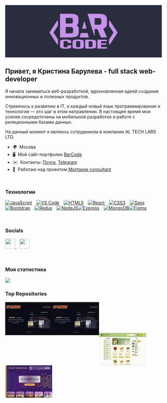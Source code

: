 <div width="100%" direction="row" align="center"><img src="https://github.com/mrsBarul/mrsBarul/blob/main/assets/logo.PNG"></div>

## Привет, я Кристина Барулева - full stack web-developer

Я начала заниматься веб-разработкой, вдохновленная идеей создания инновационных и полезных продуктов. 

Стремлюсь к развитию в IT, и каждый новый язык программирования и технология — это шаг в этом направлении. В настоящее время мои усилия сосредоточены на мобильной разработке и работе с реляционными базами данных. 

На данный момент я являюсь сотрудником в компании AL TECH LABS LTD. 

* 🌍  Москва
* 🖥️  Мой сайт-портфолио [BarCode](http://telling-clumsy-brand.glitch.me/)
* ✉️  Контакты: [Почта](mailto:kristina.baruleva@bk.ru), [Telegram](https://t.me/mrs_barul)　
* 🚀  Работаю над проектом [Mortgage consultant](http://mortage-cz.netlify.app/)

<br />

### Технологии


<p align="left">
<a href="https://developer.mozilla.org/en-US/docs/Web/JavaScript" target="_blank" rel="noreferrer"><img src="https://raw.githubusercontent.com/danielcranney/readme-generator/main/public/icons/skills/javascript-colored.svg" width="36" height="36" alt="JavaScript" /></a><span style="margin-right: 10px;"></span>
<a href="https://code.visualstudio.com/" target="_blank" rel="noreferrer"><img src="https://raw.githubusercontent.com/danielcranney/readme-generator/main/public/icons/skills/visualstudiocode.svg" width="36" height="36" alt="VS Code" /></a><span style="margin-right: 10px;"></span>
<a href="https://developer.mozilla.org/en-US/docs/Glossary/HTML5" target="_blank" rel="noreferrer"><img src="https://raw.githubusercontent.com/danielcranney/readme-generator/main/public/icons/skills/html5-colored.svg" width="36" height="36" alt="HTML5" /></a><span style="margin-right: 10px;"></span>
<a href="https://reactjs.org/" target="_blank" rel="noreferrer"><img src="https://raw.githubusercontent.com/danielcranney/readme-generator/main/public/icons/skills/react-colored.svg" width="36" height="36" alt="React" /></a><span style="margin-right: 10px;"></span>
<a href="https://www.w3.org/TR/CSS/#css" target="_blank" rel="noreferrer"><img src="https://raw.githubusercontent.com/danielcranney/readme-generator/main/public/icons/skills/css3-colored.svg" width="36" height="36" alt="CSS3" /></a><span style="margin-right: 10px;"></span>
<a href="https://sass-lang.com/" target="_blank" rel="noreferrer"><img src="https://raw.githubusercontent.com/danielcranney/readme-generator/main/public/icons/skills/sass-colored.svg" width="36" height="36" alt="Sass" /></a><span style="margin-right: 10px;"></span>
<a href="https://getbootstrap.com/" target="_blank" rel="noreferrer"><img src="https://raw.githubusercontent.com/danielcranney/readme-generator/main/public/icons/skills/bootstrap-colored.svg" width="36" height="36" alt="Bootstrap" /></a><span style="margin-right: 10px;"></span>
<a href="https://redux.js.org/" target="_blank" rel="noreferrer"><img src="https://raw.githubusercontent.com/danielcranney/readme-generator/main/public/icons/skills/redux-colored.svg" width="36" height="36" alt="Redux" /></a><span style="margin-right: 10px;"></span>
<a href="https://nodejs.org/en/" target="_blank" rel="noreferrer"><img src="https://raw.githubusercontent.com/danielcranney/readme-generator/main/public/icons/skills/nodejs-colored.svg" width="36" height="36" alt="NodeJS" /></a><a href="https://expressjs.com/" target="_blank" rel="noreferrer"><img src="https://raw.githubusercontent.com/danielcranney/readme-generator/main/public/icons/skills/express-colored.svg" width="36" height="36" alt="Express" /></a><span style="margin-right: 10px;"></span>
<a href="https://www.mongodb.com/" target="_blank" rel="noreferrer"><img src="https://raw.githubusercontent.com/danielcranney/readme-generator/main/public/icons/skills/mongodb-colored.svg" width="36" height="36" alt="MongoDB" /></a><a href="https://www.figma.com/" target="_blank" rel="noreferrer"><img src="https://raw.githubusercontent.com/danielcranney/readme-generator/main/public/icons/skills/figma-colored.svg" width="36" height="36" alt="Figma" /></a>
</p><br />


### Socials

<p align="left"> <a href="https://www.github.com/mrsBarul" target="_blank" rel="noreferrer"> <picture> <source media="(prefers-color-scheme: dark)" srcset="https://raw.githubusercontent.com/danielcranney/readme-generator/main/public/icons/socials/github-dark.svg" /> <source media="(prefers-color-scheme: light)" srcset="https://raw.githubusercontent.com/danielcranney/readme-generator/main/public/icons/socials/github.svg" /> <img src="https://raw.githubusercontent.com/danielcranney/readme-generator/main/public/icons/socials/github.svg" width="32" height="32" /> </picture> </a>
<span style="margin-right: 10px;"></span>
 <a href="http://www.instagram.com/mrs.barul" target="_blank" rel="noreferrer"> <picture> <source media="(prefers-color-scheme: dark)" srcset="https://raw.githubusercontent.com/danielcranney/readme-generator/main/public/icons/socials/instagram-dark.svg" /> <source media="(prefers-color-scheme: light)" srcset="https://raw.githubusercontent.com/danielcranney/readme-generator/main/public/icons/socials/instagram.svg" /> <img src="https://raw.githubusercontent.com/danielcranney/readme-generator/main/public/icons/socials/instagram.svg" width="32" height="32" /> </picture> </a></p>

 <br />

### Моя статистика

<div width="100%" direction="row" align="left"><img width="64%" src="https://github-profile-summary-cards.vercel.app/api/cards/profile-details?username=mrsBarul&theme=material_palenight"></div>


### Top Repositories

<div width="100%" height="100%">
  <div width="100%" height="100%" align="left">
  <a href="https://github.com/mrsBarul/epsaver-frontend " align="left"><img align="left" width="30%" src="https://github.com/mrsBarul/mrsBarul/blob/main/assets/EpSaver.png" align="left"></a>
  <a href="https://github.com/mrsBarul/epsaver-frontend " align="left"><img align="left" width="30%" src="https://github.com/mrsBarul/mrsBarul/blob/main/assets/EpSaver.png" /></a>
  </div>

  <br /><br /><br /><br /><br />

  <div width="100%" height="100%" align="left">
    <a href="https://github.com/mrsBarul/DOOR-TO-DOOR " align="left"><img align="left" width="30%" src="https://github.com/mrsBarul/mrsBarul/blob/main/assets/DoorToDoor.png" /></a>
    <a href="https://github.com/mrsBarul/Stop-Boring " align="left"><img align="left" width="30%" src="https://github.com/mrsBarul/mrsBarul/blob/main/assets/Boring.png" /></a>
  </div>
</div>